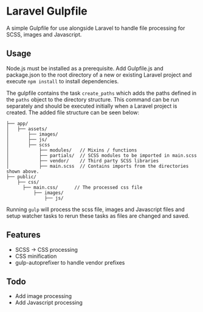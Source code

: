 # Laravel Gulpfile
A simple Gulpfile for use alongside Laravel to handle file processing for SCSS, images and Javascript.

## Usage
Node.js must be installed as a prerequisite.
Add Gulpfile.js and package.json to the root directory of a new or existing Laravel project and execute `npm install` to install dependencies. 

The gulpfile contains the task `create_paths` which adds the paths defined in the `paths` object to the directory structure. This command can be run separately and should be executed initially when a Laravel project is created. The added file structure can be seen below:
```
├── app/
│   ├── assets/
│       ├── images/
│       ├── js/
│       ├── scss
│           ├── modules/   // Mixins / functions
│           ├── partials/  // SCSS modules to be imported in main.scss
│           ├── vendor/    // Third party SCSS libraries
│           ├── main.scss  // Contains imports from the directories shown above.
├── public/
    ├── css/
      ├── main.css/      // The processed css file
          ├── images/
              ├── js/
```

Running `gulp` will process the scss file, images and Javascript files and setup watcher tasks to rerun these tasks as files are changed and saved.

## Features
  - SCSS -> CSS processing
  - CSS minification
  - gulp-autoprefixer to handle vendor prefixes

## Todo
  - Add image processing
  - Add Javascript processing
